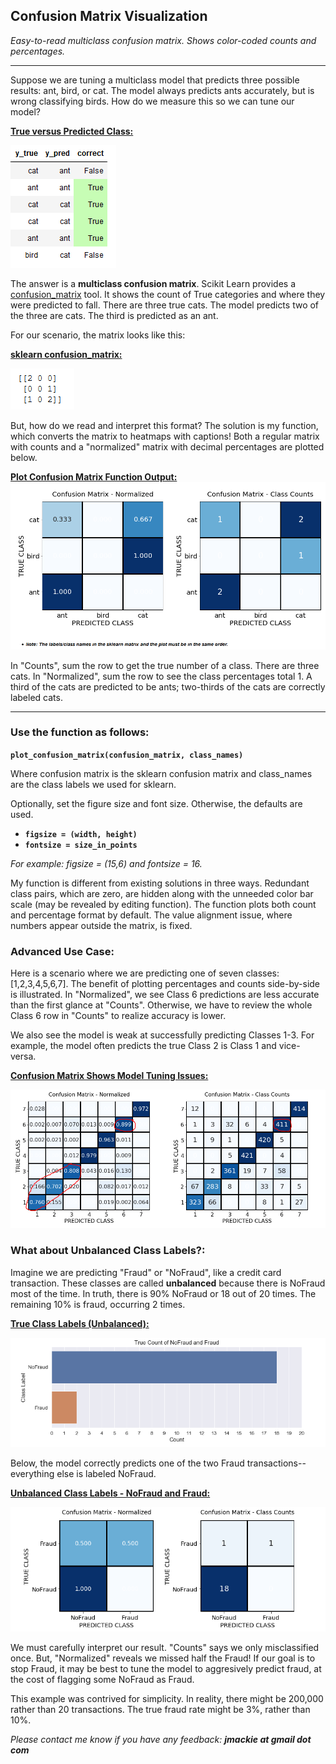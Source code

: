 ## Confusion Matrix Visualization
*Easy-to-read multiclass confusion matrix.  Shows color-coded counts and percentages.*
***
Suppose we are tuning a multiclass model that predicts three possible results: ant, bird, or cat.  The model always predicts ants accurately, but is wrong classifying birds.  How do we measure this so we can tune our model?

<ins>**True versus Predicted Class:**</ins>

![Alt text](images/Example-category-data.PNG)

The answer is a **multiclass confusion matrix**.  Scikit Learn provides a [confusion_matrix](https://scikit-learn.org/stable/modules/generated/sklearn.metrics.confusion_matrix.html) tool.  It shows the count of True categories and where they were predicted to fall.  There are three true cats.  The model predicts two of the three are cats.  The third is predicted as an ant.

For our scenario, the matrix looks like this:

<ins>**sklearn confusion_matrix:**</ins>

![Alt text](images/sklearn-confusion-matrix.PNG)

But, how do we read and interpret this format?  The solution is my function, which converts the matrix to heatmaps with captions!  Both a regular matrix with counts and a "normalized" matrix with decimal percentages are plotted below.

<ins>**Plot Confusion Matrix Function Output:**</ins>
![Alt text](images/cm-heatmap.PNG)

In "Counts", sum the row to get the true number of a class.  There are three cats.  In "Normalized", sum the row to see the class percentages total 1.  A third of the cats are predicted to be ants; two-thirds of the cats are correctly labeled cats.
***
### Use the function as follows:

**`plot_confusion_matrix(confusion_matrix, class_names)`**

Where confusion matrix is the sklearn confusion matrix and class_names are the class labels we used for sklearn.

Optionally, set the figure size and font size.  Otherwise, the defaults are used.

* **`figsize = (width, height)`** 
* **`fontsize = size_in_points`**

*For example:  figsize = (15,6) and fontsize = 16.*

My function is different from existing solutions in three ways.  Redundant class pairs, which are zero, are hidden along with the unneeded color bar scale (may be revealed by editing function).  The function plots both count and percentage format by default.  The value alignment issue, where numbers appear outside the matrix, is fixed.

### Advanced Use Case:
Here is a scenario where we are predicting one of seven classes: [1,2,3,4,5,6,7].  The benefit of plotting percentages and counts side-by-side is illustrated.  In "Normalized", we see Class 6 predictions are less accurate than the first glance at "Counts".  Otherwise, we have to review the whole Class 6 row in "Counts" to realize accuracy is lower.

We also see the model is weak at successfully predicting Classes 1-3.  For example, the model often predicts  the true Class 2 is Class 1 and vice-versa.

<ins>**Confusion Matrix Shows Model Tuning Issues:**</ins>

![Alt text](images/seven-labels-circled.PNG)

### What about Unbalanced Class Labels?:
Imagine we are predicting "Fraud" or "NoFraud", like a credit card transaction.  These classes are called **unbalanced** because there is NoFraud most of the time.  In truth, there is 90% NoFraud or 18 out of 20 times.  The remaining 10% is fraud, occurring 2 times.  

<ins>**True Class Labels (Unbalanced):**</ins>

![Alt text](images/unbalanced-class-histog.PNG)


Below, the model correctly predicts one of the two Fraud transactions--everything else is labeled NoFraud.

<ins>**Unbalanced Class Labels - NoFraud and Fraud:**</ins>

![Alt text](images/unbalanced-classes.PNG)

We must carefully interpret our result.  "Counts" says we only misclassified once.  But, "Normalized" reveals we missed half the Fraud!  If our goal is to stop Fraud, it may be best to tune the model to aggresively predict fraud, at the cost of flagging some NoFraud as Fraud.

This example was contrived for simplicity.  In reality, there might be 200,000 rather than 20 transactions.  The true fraud rate might be 3%, rather than 10%.


*Please contact me know if you have any feedback:  **jmackie at gmail dot com***
